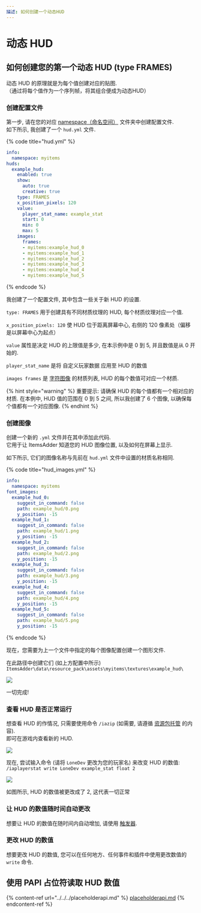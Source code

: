 ```yaml
---
描述: 如何创建一个动态HUD
---
```


# 动态 HUD

## 如何创建您的第一个动态 HUD (type FRAMES)

动态 HUD 的原理就是为每个值创建对应的贴图.\
（通过将每个值作为一个序列帧，将其组合便成为动态HUD）

### 创建配置文件

第一步, 请在您的对应 [namespace（命名空间）](../../basic-concepts/namespace/) 文件夹中创建配置文件.\
如下所示, 我创建了一个 `hud.yml` 文件.

{% code title="hud.yml" %}
```yaml
info:
  namespace: myitems
huds:
  example_hud:
    enabled: true
    show:
      auto: true
      creative: true
    type: FRAMES
    x_position_pixels: 120
    value:
      player_stat_name: example_stat
      start: 0
      min: 0
      max: 5
    images:
      frames:
      - myitems:example_hud_0
      - myitems:example_hud_1
      - myitems:example_hud_2
      - myitems:example_hud_3
      - myitems:example_hud_4
      - myitems:example_hud_5
```
{% endcode %}

我创建了一个配置文件, 其中包含一些关于新 HUD 的设置.

`type: FRAMES` 用于创建具有不同材质纹理的 HUD, 每个材质纹理对应一个值.

`x_position_pixels: 120` 使 HUD 位于距离屏幕中心, 右侧的 120 像素处（偏移是以屏幕中心为起点）

`value` 属性是决定 HUD 的上限值是多少, 在本示例中是 0 到 5, 并且数值是从 0 开始的.

`player_stat_name` 是将 自定义玩家数据 应用至 HUD 的数值

`images frames` 是 [字符图像](../../font-images/) 的材质列表, HUD 的每个数值可对应一个材质.

{% hint style="warning" %}
重要提示: 请确保 HUD 的每个值都有一个相对应的材质. 在本例中, HUD 值的范围在 0 到 5 之间, 所以我创建了 6 个图像, 以确保每个值都有一个对应图像.&#x20;
{% endhint %}

### 创建图像

创建一个新的 `.yml` 文件并在其中添加此代码.\
它用于让 ItemsAdder 知道您的 HUD 图像位置, 以及如何在屏幕上显示.

如下所示, 它们的图像名称与先前在 `hud.yml` 文件中设置的材质名称相同.

{% code title="hud_images.yml" %}
```yaml
info:
  namespace: myitems
font_images:
  example_hud_0:
    suggest_in_command: false
    path: example_hud/0.png
    y_position: -15
  example_hud_1:
    suggest_in_command: false
    path: example_hud/1.png
    y_position: -15
  example_hud_2:
    suggest_in_command: false
    path: example_hud/2.png
    y_position: -15
  example_hud_3:
    suggest_in_command: false
    path: example_hud/3.png
    y_position: -15
  example_hud_4:
    suggest_in_command: false
    path: example_hud/4.png
    y_position: -15
  example_hud_5:
    suggest_in_command: false
    path: example_hud/5.png
    y_position: -15
```
{% endcode %}

现在，您需要为上一个文件中指定的每个图像配置创建一个图形文件.

在此路径中创建它们 (如上方配置中所示) `ItemsAdder\data\resource_pack\assets\myitems\textures\example_hud\`

![](<../../../../.gitbook/assets/image (50) (1) (1) (1) (1).png>)

一切完成!

### 查看 HUD 是否正常运行

想查看 HUD 的作情况, 只需要使用命令 `/iazip` (如需要, 请遵循 [资源包托管](../../../resourcepack-hosting/) 的内容).\
即可在游戏内查看新的 HUD.

![](<../../../../.gitbook/assets/image (47) (1) (1).png>)

现在, 尝试输入命令 (请将 `LoneDev` 更改为您的玩家名) 来改变 HUD 的数值:\
 `/iaplayerstat write LoneDev example_stat float 2`

![](<../../../../.gitbook/assets/image (40) (1).png>)

如图所示, HUD 的数值被更改成了 2, 这代表一切正常

### 让 HUD 的数值随时间自动更改

想要让 HUD 的数值在随时间内自动增加, 请使用 [触发器](../trigger-value-change.md).

### 更改 HUD 的数值

想要更改 HUD 的数值, 您可以在任何地方、任何事件和插件中使用更改数值的 `write` 命令.

## 使用 PAPI 占位符读取 HUD 数值

{% content-ref url="../../../placeholderapi.md" %}
[placeholderapi.md](../../../placeholderapi.md)
{% endcontent-ref %}
